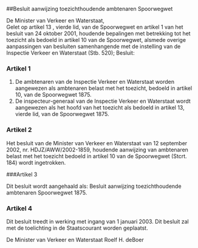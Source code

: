 <meta http-equiv='Content-Type' content='text/html; charset=utf-8' />

##Besluit aanwijzing toezichthoudende ambtenaren Spoorwegwet

De Minister van Verkeer en Waterstaat,  
Gelet op artikel 13 , vierde lid, van de Spoorwegwet en artikel 1 van het besluit van 24 oktober 2001, houdende bepalingen met betrekking tot het toezicht als bedoeld in artikel 10 van de Spoorwegwet, alsmede overige aanpassingen van besluiten samenhangende met de instelling van de Inspectie Verkeer en Waterstaat (Stb. 520);
Besluit:    

### Artikel  1  

1.  De ambtenaren van de Inspectie Verkeer en Waterstaat worden aangewezen als ambtenaren belast met het toezicht, bedoeld in artikel 10, van de Spoorwegwet 1875.   
2.  De inspecteur-generaal van de Inspectie Verkeer en Waterstaat wordt aangewezen als het hoofd van het toezicht als bedoeld in artikel 13, vierde lid, van de Spoorwegwet 1875.  

### Artikel  2  

Het besluit van de Minister van Verkeer en Waterstaat van 12 september 2002, nr. HDJZ/AWW/2002-1859, houdende aanwijzing van ambtenaren belast met het toezicht bedoeld in artikel 10 van de Spoorwegwet (Stcrt. 184) wordt ingetrokken. 

###Artikel 3 

Dit besluit wordt aangehaald als: Besluit aanwijzing toezichthoudende ambtenaren Spoorwegwet 1875.

### Artikel  4  

Dit besluit treedt in werking met ingang van 1 januari 2003. 
Dit besluit zal met de toelichting in de Staatscourant worden geplaatst.   

De 
Minister van Verkeer en Waterstaat 
Roelf H. deBoer      
